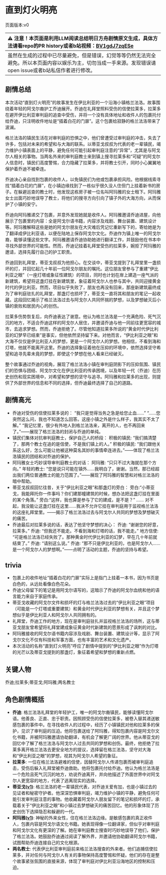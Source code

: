# 直到灯火明亮
页面版本:v0
 

| :warning: 注意！本页面是利用LLM阅读总结明日方舟剧情原文生成，具体方法请看repo的PR history或者b站视频：[BV1gdJ7zqESe](https://www.bilibili.com/video/BV1gdJ7zqESe/)         |
|:----------------------------|
| 虽然在生成的过程中已尽量避免，但是错误，幻觉等等仍然无法完全避免。所以本页面内容以娱乐为主，切勿当成一手来源。发现错误请open issue或者b站私信作者进行修改。|



## 剧情总结
本次活动“直到灯火明亮”的故事发生在伊比利亚的一个沿海小镇格兰法洛。故事围绕着年轻的阿戈尔裔护工乔迪展开。乔迪在礼拜堂照料受伤的信使拉莱多，拉莱多在避开伊比利亚审判庭的追查中受伤，并将一个没有具体地址和收件人的包裹托付给乔迪，只注明收件地址是“插着白花的门扉”。这个包裹给寂静的格兰法洛带来了波澜。

格兰法洛的镇民生活在对审判庭的恐惧之中，他们曾遭受过审判庭的冲击，失去了许多，包括对未来的希望和与大海的联系。以蒂亚戈叔叔为代表的老一辈镇民，竭力维护小镇表面上的平静，避免任何可能引起审判庭注意的“异常”，尤其是与阿戈尔人相关的事物。当两名外来的审判庭教士来到镇上搜寻拉莱多和“可疑”的阿戈尔人信息时，镇民们高度警惕，合力隐藏了拉莱多，并将教士引开，同时小心翼翼地保护着乔迪不被牵连。

乔迪决心亲自找到包裹的收件人，以免镇民们为他或包裹承担风险。他根据线索寻找“插着白花的门扉”，在小镇边缘找到了一栋似乎很久没人住但门上挂着新书的房子。在躲避巡查的教士时，他发现这栋房子被一位名叫阿玛雅的女士租下。阿玛雅女士出面巧妙地误导了教士，将他们的搜寻方向引向了镇子外的大海方向，从而保护了小镇的安宁。

乔迪向阿玛雅递交了包裹，并意外发现她就是收件人。阿玛雅邀请乔迪进屋，向他展示了包裹里的内容：全是阿戈尔语书籍，内容涉及戏剧、舞台装置、建筑设计等。阿玛雅解释这些是她的阿戈尔朋友在大灾难后凭记忆重新写下的，寄给她是为了翻译成伊比利亚语，以便在陆地上保存阿戈尔文化。乔迪作为镇上唯一的阿戈尔裔，能够读懂这些文字。阿玛雅邀请乔迪协助她进行翻译工作，并鼓励他在书本中寻找外部世界的可能性。然而，乔迪记挂着礼拜堂受伤的拉莱多，婉拒了阿玛雅的邀请，选择先履行自己的护工职责。

乔迪回到礼拜堂，蒂亚戈叔叔为他担心。在交谈中，蒂亚戈提到了礼拜堂里一盏损坏的灯，并回忆起几十年前一位阿戈尔朋友的嘱托。这位朋友曾参与了重建“伊比利亚之眼”（一座灯塔或象征性建筑）的项目，同时也计划在岸上建造一座气派的新建筑，希望将这盏灯挂在新建筑里，象征着阿戈尔人也参与其中，共同迎接黄金时代的伊比利亚。然而，项目似乎失败了，朋友也再没有回来，那座新建筑最终成为了审判庭驻扎的礼拜堂，那盏灯也损坏了，蒂亚戈一直将其和朋友的笔记一起收藏。这段回忆揭示了格兰法洛过去与阿戈尔人共同怀揣的梦想，以及梦想破灭后小镇的衰败和居民内心的创伤。

拉莱多伤势恢复后，向乔迪表达了谢意。他认为格兰法洛是一个充满危险、死气沉沉的地方，不适合乔迪这样的阿戈尔人居住，并邀请乔迪与他一同前往更宽容的城市，去追求梦想。然而，乔迪拒绝了。尽管他知道拉莱多所说的“黄金时代伊比利亚的幻梦早已结束”是事实，但他依然坚持留下来。对他而言，“伊比利亚之眼”和大海不仅仅是伊比利亚人的梦想，更是一个阿戈尔人的梦想。他相信，不看到海和灯塔，他就不能离开这里。乔迪的选择象征着他在压抑的环境中，依然选择坚守希望和追寻先辈未竟的梦想，即使这个梦想在他人看来已经破灭。

整个故事通过乔迪的视角，展现了格兰法洛小镇在审判庭阴影下的压抑氛围、镇民们的恐惧与团结、阿戈尔文化在伊比利亚的传承困境，以及年轻一代（乔迪）在历史创伤和现实困境中，对希望和梦想的坚守与追寻。阿玛雅和拉莱多的出现，则提供了外部世界的信息和不同的选择，但乔迪最终选择了自己的道路。
## 剧情高光
*   乔迪对受伤的信使拉莱多说的：
    “我只是觉得当务之急是给您止血......”
    “......您突然这么问，我也不知道怎么回答。这座小镇之外是什么样子，我其实不太了解。”
    “我记忆里，很少有外地人到格兰法洛来，离开的人，也不再回来了。”——展现了格兰法洛的封闭与乔迪的单纯。
*   镇民们集体对抗审判庭教士，保护自己人的桥段：
    积极的镇民: “我们搞清楚了，那两个教士在追的是信使，不是我们镇上的人。”
    积极的镇民: “我们跟他关系这么好，怎么可能让他被这种莫名其妙的事情牵连进去。”——体现了格兰法洛镇民的团结和对乔迪的保护。
*   阿玛雅女士巧妙误导审判庭教士的对话：
    阿玛雅: “只只不过大海就在那个方向。”
    年轻的教士: “您是说只可能在镇外......我明白了，谢谢。当然，那已经超出我们两位普通教士的能力范围了。”——展现了阿玛雅的智慧和对格兰法洛的暗中帮助。
*   蒂亚戈叔叔回忆往昔，关于“伊比利亚之眼”和那盏灯的旁白：
    旁白:“小蒂亚戈，我能拜托你一件事吗？你们建那幢建筑的时候，想办法把这盏灯挂在里面的某个角落。”
    旁白:“这样，我也算是参与了它的建成，是不是？”
    ......
    对不起，我没能让这盏灯挂在这里......我决不允许它挂在审判庭用于监视格兰法洛的这座礼拜堂里。——揭示了格兰法洛过去与阿戈尔人共同的梦想及梦想破灭的痛苦。
*   乔迪最后对拉莱多说的话，表达了他坚守梦想的决心：
    乔迪: “谢谢您的好意，拉莱多。”
    乔迪: “但我还不能走。不看到海和灯塔的话，我不能走。”
    地方信使: “可是格兰法洛已经失败了。那种黄金时代伊比利亚的幻梦，早在几十年前就结束了。”
    乔迪: “请别这么说。”
    乔迪: “那不只是伊比利亚的，也是阿戈尔人......是一个阿戈尔人的梦想啊。”——点明了活动的主题，乔迪的坚持与希望。
## trivia
*   包裹上的收件地址“插着白花的门扉”实际上是指门上挂着一本书，因为书页是白色的，从远处看像白色花朵。
*   乔迪父母留下的笔记是用阿戈尔语写的，这暗示了乔迪的阿戈尔血统和他的语言能力来自于家庭传承。
*   蒂亚戈收藏的阿戈尔文件和损坏的灯与格兰法洛过去的“伊比利亚之眼”项目（可能是一个灯塔或重要建筑）和黄金时代伊比利亚的梦想有关，并且这个梦想似乎是伊比利亚人和阿戈尔人共同拥有的。
*   礼拜堂，乔迪工作的地方，现在是审判庭驻扎并监视格兰法洛的场所，这与蒂亚戈朋友曾希望将礼拜堂建成象征黄金时代新建筑的愿景形成了讽刺的对比。
*   阿玛雅接收的阿戈尔语书籍内容涉及戏剧、舞台装置、建筑设计等，显示了阿戈尔文化不仅有科技和军事方面，也有丰富的艺术和文化遗产。
*   本次活动的名称“直到灯火明亮”呼应了剧情中提到的“伊比利亚之眼”作为灯塔的光芒以及蒂亚戈提到的那盏灯，象征着希望和梦想的重新点燃。
## 关键人物
乔迪;拉莱多;蒂亚戈;阿玛雅;两名教士
## 角色剧情概括
-   **乔迪**: 格兰法洛礼拜堂的年轻护工，唯一的阿戈尔裔镇民，能够读懂阿戈尔语。他善良、正直、忠于职责。因照顾受伤的信使拉莱多，被卷入替其递送敏感包裹的事件中。在寻找收件人的过程中，经历了小镇镇民对他和拉莱多的保护，见识了审判庭的压迫。他将包裹送给了阿玛雅，得知包裹内容是阿戈尔文化书籍，并被阿玛雅邀请协助翻译，有机会了解更广阔的世界。他从蒂亚戈的回忆中了解了格兰法洛与阿戈尔人过去共同的梦想和创伤。最终，他拒绝了拉莱多离开格兰法洛去更安全地方的提议，选择留在格兰法洛，坚守对大海和“伊比利亚之眼”的梦想，视其为阿戈尔人希望的象征。
-   **拉莱多**: 一位在格兰法洛避难的信使，因替阿戈尔人传递包裹而被审判庭追击，受伤后躲入礼拜堂被乔迪救助。他将包裹托付给乔迪。他认为格兰法洛是一个危险且死气沉沉的地方，劝说乔迪离开，并向他描述了外面世界中对阿戈尔人更宽容的地方，代表了逃离现实的选择。
-   **蒂亚戈([v1](../chars/extended_char_di_ya_ge.md))**: 格兰法洛的老一辈镇民代表，对乔迪关爱有加，也是小镇过去的见证者和秘密守护者。他深深恐惧审判庭，竭力维护小镇的平静，避免任何可能引发审判庭注意的事物。他收藏着阿戈尔人朋友留下的笔记和损坏的灯，承载着关于“伊比利亚之眼”和小镇过去梦想破灭的痛苦回忆。他的形象体现了历史创伤下选择隐忍和躲避的一代。
-   **阿玛雅([v1](../chars/extended_char_a_ma_ya.md))**: 神秘的外来女性，住在格兰法洛边缘。是敏感包裹的真正收件人，包裹内容是阿戈尔语文化书籍。她表现得像一位翻译家，但似乎对审判庭和阿戈尔文化有更深的了解。她在审判庭教士搜查时巧妙地误导了他们，保护了格兰法洛。她鼓励乔迪通过阅读了解外界，并邀请他协助翻译阿戈尔书籍，试图帮助乔迪连接自己的文化根源。
-   **两名教士**: 代表伊比利亚审判庭前来格兰法洛搜查的外来者。他们追捕信使拉莱多，并对任何与阿戈尔人有关的事物保持高度警惕和怀疑。他们的存在是整个故事紧张氛围的直接来源，体现了审判庭对伊比利亚沿海地区的控制和压迫。